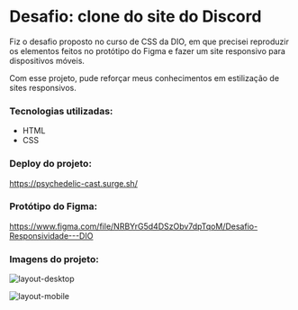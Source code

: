 # Desafio: clone do site do Discord

Fiz o desafio proposto no curso de CSS da DIO, em que precisei reproduzir os elementos feitos no protótipo do Figma e fazer um site responsivo para dispositivos móveis.

Com esse projeto, pude reforçar meus conhecimentos em estilização de sites responsivos.

### Tecnologias utilizadas:

- HTML
- CSS

### Deploy do projeto:

https://psychedelic-cast.surge.sh/

### Protótipo do Figma:

https://www.figma.com/file/NRBYrG5d4DSzObv7dpTqoM/Desafio-Responsividade---DIO

### Imagens do projeto:

![layout-desktop](https://github.com/elitostajunior/desafio-discord-responsivo/assets/89365251/7a0147ac-a1c3-4b2f-8009-7cb3de467a55)

![layout-mobile](https://github.com/elitostajunior/desafio-discord-responsivo/assets/89365251/2948cffa-c628-4f3c-bb9f-163ff3d2741d)





